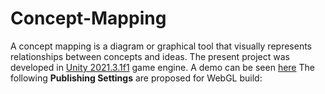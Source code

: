# Concept-Mapping
A concept mapping is a diagram or graphical tool that visually represents relationships between concepts and ideas. 
The present project was developed in [Unity 2021.3.1f1](https://unity.com/) game engine. 
A demo can be seen [here](https://paulgai.github.io/Concept-Mapping/)
The following **Publishing Settings** are proposed for WebGL build:

